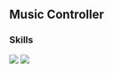 ## Music Controller

### Skills
<div>
<img src="https://img.shields.io/badge/React-61DAFB?style=flat-square&logo=react&logoColor=white&textColor=white"/>
<img src="https://img.shields.io/badge/Django-092E20?style=flat-square&logo=django&logoColor=white&textColor=white"/>
</div>

